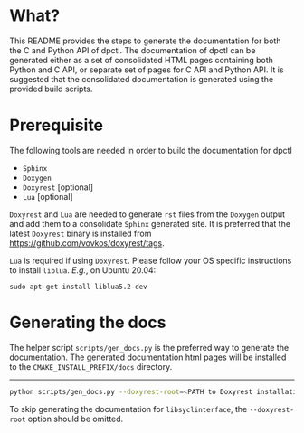 What?
=====

This README provides the steps to generate the documentation for both the
C and Python API of dpctl. The documentation of dpctl can be generated either
as a set of consolidated HTML pages containing both Python and C API, or
separate set of pages for C API and Python API. It is suggested that the
consolidated documentation is generated using the provided build scripts.

Prerequisite
============

The following tools are needed in order to build the documentation for dpctl

- `Sphinx`
- `Doxygen`
- `Doxyrest` [optional]
- `Lua` [optional]

`Doxyrest` and `Lua` are needed to generate `rst` files from the `Doxygen`
output and add them to a consolidate `Sphinx` generated site. It is preferred
that the latest `Doxyrest` binary is installed from
https://github.com/vovkos/doxyrest/tags.

`Lua` is required if using `Doxyrest`. Please follow your OS specific
instructions to install `liblua`. *E.g.*, on Ubuntu 20.04:

```
sudo apt-get install liblua5.2-dev
```

Generating the docs
===================

The helper script ``scripts/gen_docs.py`` is the preferred way to generate the
documentation. The generated documentation html pages will be installed to the
``CMAKE_INSTALL_PREFIX/docs`` directory.

----------------------------
```bash
python scripts/gen_docs.py --doxyrest-root=<PATH to Doxyrest installation>
```
To skip generating the documentation for ``libsyclinterface``, the
``--doxyrest-root`` option should be omitted.
